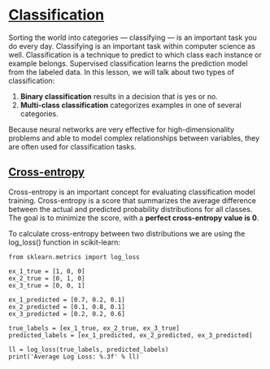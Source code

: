# [Classification](https://www.codecademy.com/paths/build-deep-learning-models-with-tensorflow/tracks/dlsp-classification-track/modules/dlsp-classification/lessons/classification-neural-networks/exercises/introduction-classification-neural)
Sorting the world into categories — classifying — is an important task you do every day.
Classifying is an important task within computer science as well.
Classification is a technique to predict to which class each instance or example belongs. 
Supervised classification learns the prediction model from the labeled data. 
In this lesson, we will talk about two types of classification:
1. **Binary classification** results in a decision that is yes or no.
2. **Multi-class classification** categorizes examples in one of several categories. 

Because neural networks are very effective for high-dimensionality problems and able to model complex relationships between variables, they are often used for classification tasks.

## [Cross-entropy](https://www.codecademy.com/paths/build-deep-learning-models-with-tensorflow/tracks/dlsp-classification-track/modules/dlsp-classification/lessons/classification-neural-networks/exercises/cross-entropy)
Cross-entropy is an important concept for evaluating classification model training. 
Cross-entropy is a score that summarizes the average difference between the actual and predicted probability distributions for all classes. 
The goal is to minimize the score, with a **perfect cross-entropy value is 0**.

To calculate cross-entropy between two distributions we are using the log_loss() function in scikit-learn:
```
from sklearn.metrics import log_loss

ex_1_true = [1, 0, 0] 
ex_2_true = [0, 1, 0] 
ex_3_true = [0, 0, 1] 

ex_1_predicted = [0.7, 0.2, 0.1] 
ex_2_predicted = [0.1, 0.8, 0.1] 
ex_3_predicted = [0.2, 0.2, 0.6]

true_labels = [ex_1_true, ex_2_true, ex_3_true]
predicted_labels = [ex_1_predicted, ex_2_predicted, ex_3_predicted]

ll = log_loss(true_labels, predicted_labels)
print('Average Log Loss: %.3f' % ll)
```
